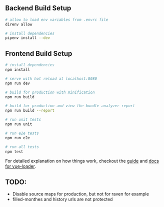 ## Backend Build Setup

``` bash
# allow to load env variables from .envrc file
direnv allow

# install dependencies
pipenv install --dev
```

## Frontend Build Setup

``` bash
# install dependencies
npm install

# serve with hot reload at localhost:8080
npm run dev

# build for production with minification
npm run build

# build for production and view the bundle analyzer report
npm run build --report

# run unit tests
npm run unit

# run e2e tests
npm run e2e

# run all tests
npm test
```

For detailed explanation on how things work, checkout the [guide](http://vuejs-templates.github.io/webpack/) and [docs for vue-loader](http://vuejs.github.io/vue-loader).


## TODO:
- Disable source maps for production, but not for raven for example
- filled-monthes and history urls are not protected
